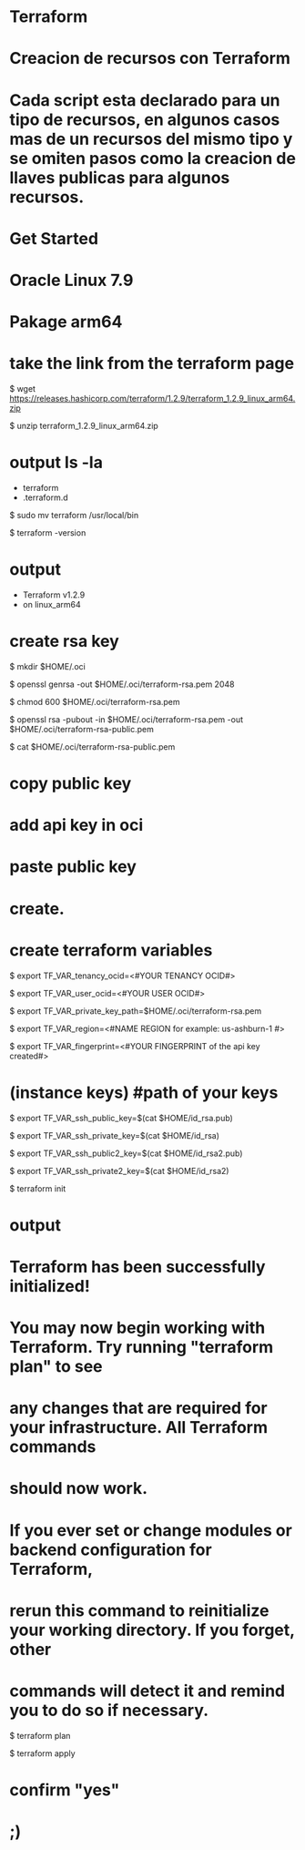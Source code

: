 # Terraform
# Creacion de recursos con Terraform
# Cada script esta declarado para un tipo de recursos, en algunos casos mas de un recursos del mismo tipo y se omiten pasos como la creacion de llaves publicas para algunos recursos.

# Get Started

# Oracle Linux 7.9

# Pakage arm64

# take the link from the terraform page

$ wget https://releases.hashicorp.com/terraform/1.2.9/terraform_1.2.9_linux_arm64.zip

$ unzip terraform_1.2.9_linux_arm64.zip

# output ls -la
- terraform
- .terraform.d

$ sudo mv terraform /usr/local/bin

$ terraform -version

# output 
- Terraform v1.2.9
- on linux_arm64


# create rsa key

$ mkdir $HOME/.oci

$ openssl genrsa -out $HOME/.oci/terraform-rsa.pem 2048

$ chmod 600 $HOME/.oci/terraform-rsa.pem

$ openssl rsa -pubout -in $HOME/.oci/terraform-rsa.pem -out $HOME/.oci/terraform-rsa-public.pem

$ cat $HOME/.oci/terraform-rsa-public.pem

# copy public key

# add api key in oci

# paste public key

# create.


# create terraform variables

$ export TF_VAR_tenancy_ocid=<#YOUR TENANCY OCID#>

$ export TF_VAR_user_ocid=<#YOUR USER OCID#>

$ export TF_VAR_private_key_path=$HOME/.oci/terraform-rsa.pem

$ export TF_VAR_region=<#NAME REGION for example: us-ashburn-1 #>

$ export TF_VAR_fingerprint=<#YOUR FINGERPRINT of the api key created#>

# (instance keys) #path of your keys

$ export TF_VAR_ssh_public_key=$(cat $HOME/id_rsa.pub) 

$ export TF_VAR_ssh_private_key=$(cat $HOME/id_rsa)

$ export TF_VAR_ssh_public2_key=$(cat $HOME/id_rsa2.pub)

$ export TF_VAR_ssh_private2_key=$(cat $HOME/id_rsa2)



$ terraform init

# output
# Terraform has been successfully initialized!

# You may now begin working with Terraform. Try running "terraform plan" to see
# any changes that are required for your infrastructure. All Terraform commands
# should now work.

# If you ever set or change modules or backend configuration for Terraform,
# rerun this command to reinitialize your working directory. If you forget, other
# commands will detect it and remind you to do so if necessary.

$ terraform plan

$ terraform apply

# confirm "yes"

# ;)
